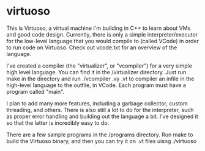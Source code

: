# virtuoso

This is Virtuoso, a virtual machine I'm building in C++ to learn about VMs and good code design. Currently, there is only a simple interpreter/executor for the low-level language that you would compile to (called VCode) in order to run code on Virtuoso. Check out vcode.txt for an overview of the language.

I've created a compiler (the "virtualizer", or "vcompiler") for a very simple high level language. You can find it in the /virtualizer directory. Just run make in the directory and run ./vcompiler <infile>.vy <outfile>.vt to compiler an infile in the high-level language to the outfile, in VCode. Each program must have a program called "main".

I plan to add many more features, including a garbage collector, custom threading, and others. There is also still a lot to do for the interpreter, such as proper error handling and building out the language a bit. I've designed it so that the latter is incredibly easy to do.

There are a few sample programs in the /programs directory. Run make to build the Virtuoso binary, and then you can try it on .vt files uisng ./virtuoso <filename>
